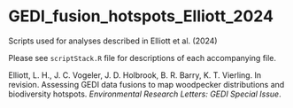 # GEDI_fusion_hotspots_Elliott_2024
Scripts used for analyses described in Elliott et al. (2024)  

Please see `scriptStack.R` file for descriptions of each accompanying file.

Elliott, L. H., J. C. Vogeler, J. D. Holbrook, B. R. Barry, K. T. Vierling. In revision. Assessing GEDI data fusions to map woodpecker distributions and biodiversity hotspots. _Environmental Research Letters: GEDI Special Issue_.  
